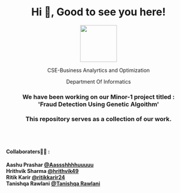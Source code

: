  <h1 align="center">  Hi 👋, Good to see you here!</h1>
</p>  

<p align="center">
 <img width="100" src="https://www.linuxfoundation.org/wp-content/uploads/2018/12/Logo-upes.png">
</p>

<body> <p align="center">
  CSE-Business Analyrtics and Optimization
</body>

<p align="center" color="grey">
  Department Of Informatics
</p> 

<h3 align="center" color="grey"> 
  We have been working on our Minor-1 project titled :<br />
  'Fraud Detection Using Genetic Algoithm' <br /> <br />
  This repository serves as a collection of our work.
</h3>
<br />
<br />
<h4> <strong>Collaboraters🤝🤝 :</strong> <br /><h4>
 
Aashu Prashar [@Aassshhhhuuuuu](https://github.com/Aassshhhhuuuuu)<br />
Hrithvik Sharma [@hrithvik49](https://github.com/Hrithvik49)<br />
Ritik Karir [@ritikkarir24](https://github.com/ritikkarir24)<br />
Tanishqa Rawlani [@Tanishqa Rawlani](https://github.com/tanishqa0112)<br />
 
